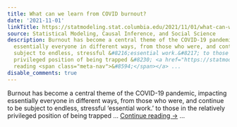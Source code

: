 ```yaml
---
title: What can we learn from COVID burnout?
date: '2021-11-01'
linkTitle: https://statmodeling.stat.columbia.edu/2021/11/01/what-can-we-learn-from-covid-burnout/
source: Statistical Modeling, Causal Inference, and Social Science
description: Burnout has become a central theme of the COVID-19 pandemic, impacting
  essentially everyone in different ways, from those who were, and continue to be
  subject to endless, stressful &#8216;essential work.&#8217; to those in the relatively
  privileged position of being trapped &#8230; <a href="https://statmodeling.stat.columbia.edu/2021/11/01/what-can-we-learn-from-covid-burnout/">Continue
  reading <span class="meta-nav">&#8594;</span></a> ...
disable_comments: true
---
```

Burnout has become a central theme of the COVID-19 pandemic, impacting essentially everyone in different ways, from those who were, and continue to be subject to endless, stressful &#8216;essential work.&#8217; to those in the relatively privileged position of being trapped &#8230; <a href="https://statmodeling.stat.columbia.edu/2021/11/01/what-can-we-learn-from-covid-burnout/">Continue reading <span class="meta-nav">&#8594;</span></a> ...